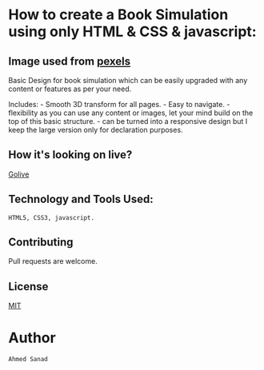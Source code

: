 # How to create a Book Simulation using only HTML & CSS & javascript:

## Image used from [pexels](pexels.com)


Basic Design for book simulation which can be easily upgraded with any content or features as per your need.

Includes:
    - Smooth 3D transform for all pages.
    - Easy to navigate.
    - flexibility as you can use any content or images, let your mind build on the top of this basic structure.
    - can be turned into a responsive design but I keep the large version only for declaration purposes.


## How it's looking on live?


[Golive](https://ahmedsanad88.github.io/Book-Simulation/)



## Technology and Tools Used:

`HTML5,
CSS3,
javascript.`


## Contributing

Pull requests are welcome.


## License

[MIT](https://choosealicense.com/licenses/mit/)

# Author

`Ahmed Sanad`
